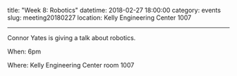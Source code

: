 title: "Week 8: Robotics"
datetime: 2018-02-27 18:00:00
category: events
slug: meeting20180227
location: Kelly Engineering Center 1007

---

Connor Yates is giving a talk about robotics.

When: 6pm

Where: Kelly Engineering Center room 1007

